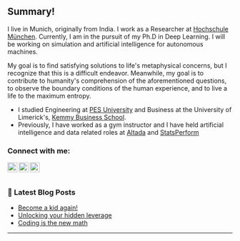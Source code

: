 ## Summary!
I live in Munich, originally from India. I work as a Researcher at [Hochschule München](https://www.hm.edu/sites/iamlis/). Currently, I am in the pursuit of my Ph.D in Deep Learning. I will be working on simulation and artificial intelligence for autonomous machines. 

My goal is to find satisfying solutions to life's metaphysical concerns, but I recognize that this is a difficult endeavor. Meanwhile, my goal is to contribute to humanity's comprehension of the aforementioned questions, to observe the boundary conditions of the human experience, and to live a life to the maximum entropy.

- I studied Engineering at [PES University](https://pes.edu/) and Business at the University of Limerick's, [Kemmy Business School](https://www.ul.ie/business). 
- Previously, I have worked as a gym instructor and  I have held artificial intelligence and data related roles at [Altada](https://www.altada.com/) and [StatsPerform](https://www.statsperform.com/) 
### Connect with me:

[<img align="left" alt="codeSTACKr.com" width="22px" src="https://cdn.jsdelivr.net/npm/simple-icons@v3/icons/linkedin.svg" />][linkedin]
[<img align="left" alt="codeSTACKr.com" width="22px" src="https://cdn.jsdelivr.net/npm/simple-icons@v3/icons/instagram.svg" />][instagram]
[<img align="left" alt="codeSTACKr.com" width="22px" src="https://cdn.jsdelivr.net/npm/simple-icons@v3/icons/twitter.svg" />][twitter]
<br />
<br />

### 📕 Latest Blog Posts
<!--START_SECTION:feed-->
* [Become a kid again!](https:&#x2F;&#x2F;epoch.beehiiv.com&#x2F;p&#x2F;03)
* [Unlocking your hidden leverage](https:&#x2F;&#x2F;epoch.beehiiv.com&#x2F;p&#x2F;02)
* [Coding is the new math](https:&#x2F;&#x2F;epoch.beehiiv.com&#x2F;p&#x2F;01)
<!--END_SECTION:feed-->
---
[instagram]: https://www.instagram.com/zybermonk/
[linkedin]: https://www.linkedin.com/in/mohanramesh/
[twitter]: https://twitter.com/zybermonk/
